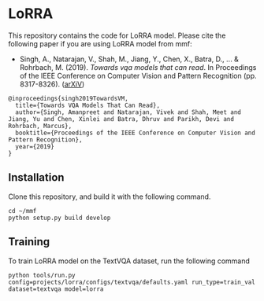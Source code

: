 # LoRRA

This repository contains the code for LoRRA model. Please cite the following paper if you are using LoRRA model from mmf:

* Singh, A., Natarajan, V., Shah, M., Jiang, Y., Chen, X., Batra, D., ... & Rohrbach, M. (2019). *Towards vqa models that can read*. In Proceedings of the IEEE Conference on Computer Vision and Pattern Recognition (pp. 8317-8326). ([arXiV](https://arxiv.org/abs/1904.08920))
```
@inproceedings{singh2019TowardsVM,
  title={Towards VQA Models That Can Read},
  author={Singh, Amanpreet and Natarajan, Vivek and Shah, Meet and Jiang, Yu and Chen, Xinlei and Batra, Dhruv and Parikh, Devi and Rohrbach, Marcus},
  booktitle={Proceedings of the IEEE Conference on Computer Vision and Pattern Recognition},
  year={2019}
}
```

## Installation

Clone this repository, and build it with the following command.
```
cd ~/mmf
python setup.py build develop
```

## Training
To train LoRRA model on the TextVQA dataset, run the following command
```
python tools/run.py config=projects/lorra/configs/textvqa/defaults.yaml run_type=train_val dataset=textvqa model=lorra
```
